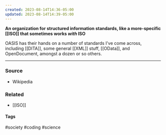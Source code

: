 ```yaml
---
created: 2023-08-14T14:36-05:00
updated: 2023-08-14T14:39-05:00
---
```

**An organization for structured information standards, like a more-specific [[ISO]] that sometimes works *with* ISO**

OASIS has their hands on a number of standards I've come across, including [[DITA]], some general [[XML]] stuff, [[OData]], and OpenDocument, amongst a dozen or so others.

---
### Source
- Wikipedia

### Related
- [[ISO]]

#### Tags
#society #coding #science 